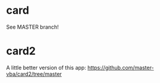 # card

See MASTER branch!



# card2
A little better version of this app: https://github.com/master-vba/card2/tree/master
